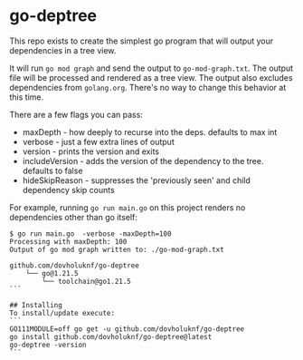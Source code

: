 # go-deptree

This repo exists to create the simplest go program that will output your dependencies in a tree view.

It will run `go mod graph` and send the output to `go-mod-graph.txt`. The output file will be processed
and rendered as a tree view. The output also excludes dependencies from `golang.org`. There's no way to
change this behavior at this time.

There are a few flags you can pass:
* maxDepth - how deeply to recurse into the deps. defaults to max int
* verbose - just a few extra lines of output
* version - prints the version and exits
* includeVersion - adds the version of the dependency to the tree. defaults to false
* hideSkipReason - suppresses the 'previously seen' and child dependency skip counts

For example, running `go run main.go` on this project renders no dependencies other than go itself:

````
$ go run main.go  -verbose -maxDepth=100
Processing with maxDepth: 100
Output of go mod graph written to: ./go-mod-graph.txt

github.com/dovholuknf/go-deptree
    └── go@1.21.5
        └── toolchain@go1.21.5
```

## Installing
To install/update execute:
```
GO111MODULE=off go get -u github.com/dovholuknf/go-deptree
go install github.com/dovholuknf/go-deptree@latest
go-deptree -version
```
